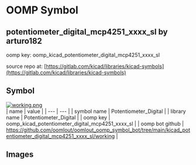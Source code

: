 # OOMP Symbol  
## potentiometer_digital_mcp4251_xxxx_sl  by arturo182  
  
oomp key: oomp_kicad_potentiometer_digital_mcp4251_xxxx_sl  
  
source repo at: [https://gitlab.com/kicad/libraries/kicad-symbols](https://gitlab.com/kicad/libraries/kicad-symbols)  
## Symbol  
  
[![working.png](working_600.png)](working.png)  
| name | value | 
| --- | --- | 
| symbol name | Potentiometer_Digital | 
| library name | Potentiometer_Digital | 
| oomp key | oomp_kicad_potentiometer_digital_mcp4251_xxxx_sl | 
| oomp bot github | https://github.com/oomlout/oomlout_oomp_symbol_bot/tree/main/kicad_potentiometer_digital_mcp4251_xxxx_sl/working | 
## Images  
